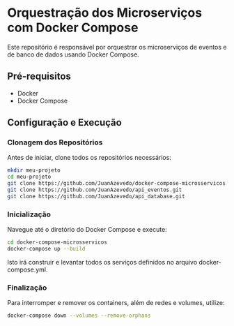 # Orquestração dos Microserviços com Docker Compose

Este repositório é responsável por orquestrar os microserviços de eventos e de banco de dados usando Docker Compose.

## Pré-requisitos

- Docker
- Docker Compose

## Configuração e Execução

### Clonagem dos Repositórios

Antes de iniciar, clone todos os repositórios necessários:

```bash
mkdir meu-projeto
cd meu-projeto
git clone https://github.com/JuanAzevedo/docker-compose-microsservicos.git
git clone https://github.com/JuanAzevedo/api_eventos.git
git clone https://github.com/JuanAzevedo/api_database.git
```

### Inicialização
Navegue até o diretório do Docker Compose e execute:
```bash
cd docker-compose-microsservicos
docker-compose up --build
```

Isto irá construir e levantar todos os serviços definidos no arquivo docker-compose.yml.

### Finalização
Para interromper e remover os containers, além de redes e volumes, utilize:
```bash
docker-compose down --volumes --remove-orphans
```